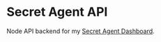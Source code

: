 # Secret Agent API
Node API backend for my [Secret Agent Dashboard](https://github.com/jebax/SecretAgentDashboard).
